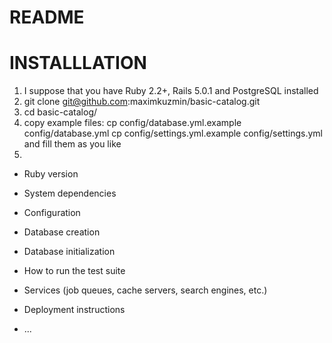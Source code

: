 # README

# INSTALLLATION
1) I suppose that you have Ruby 2.2+, Rails 5.0.1 and PostgreSQL installed
2) git clone git@github.com:maximkuzmin/basic-catalog.git
3) cd basic-catalog/
4) copy example files:
  cp config/database.yml.example config/database.yml
  cp config/settings.yml.example config/settings.yml
  and fill them as you like
5)

* Ruby version

* System dependencies

* Configuration

* Database creation

* Database initialization

* How to run the test suite

* Services (job queues, cache servers, search engines, etc.)

* Deployment instructions

* ...
